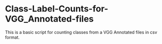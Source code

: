 # Class-Label-Counts-for-VGG_Annotated-files
This is a basic script for counting classes from a VGG Annotated files in csv format.

